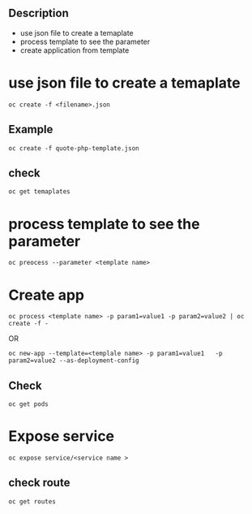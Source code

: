 Description
---
- use json file to create a temaplate
- process template to see the parameter
- create application from template 


# use json file to create a temaplate
```
oc create -f <filename>.json
```

## Example 
```
oc create -f quote-php-template.json
```

## check 

```
oc get temaplates
```

# process template to see the parameter

```
oc preocess --parameter <template name>
```

# Create app 

```
oc process <template name> -p param1=value1 -p param2=value2 | oc create -f -
```

OR 

```
oc new-app --template=<templale name> -p param1=value1   -p param2=value2 --as-deployment-config
```

## Check 

```
oc get pods
```

# Expose service 

```
oc expose service/<service name >
```

## check route

```
oc get routes
```
